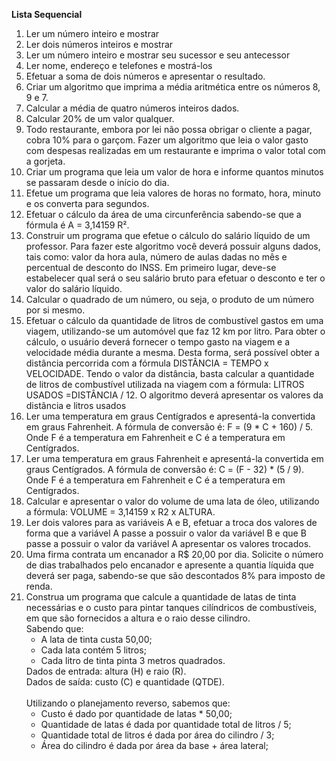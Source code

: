 <b>Lista Sequencial</b>
<ol>
<li>Ler um número inteiro e mostrar</li>
<li>Ler dois números inteiros e mostrar</li>
<li>Ler um número inteiro e mostrar seu sucessor e seu antecessor</li>
<li>Ler nome, endereço e telefones e mostrá-los</li>
<li>Efetuar a soma de dois números e apresentar o resultado.</li> 
<li>Criar um algoritmo que imprima a média aritmética entre os números 8, 9 e 7.</li>
<li>Calcular a média de quatro números inteiros dados.</li>
<li>Calcular 20% de um valor qualquer. </li>
<li>Todo restaurante, embora por lei não possa obrigar o cliente a pagar, cobra 10% para o garçom. Fazer um algoritmo que leia o valor gasto com despesas realizadas em um restaurante e imprima o valor total com a gorjeta.</li>
<li>Criar um programa que leia um valor de hora e informe quantos minutos se passaram desde o início do dia.</li>
<li>Efetue um programa que leia valores de horas no formato, hora, minuto e os converta para segundos.</li> 
<li>Efetuar o cálculo da área de uma circunferência sabendo-se que a fórmula é A = 3,14159 R².</li>
<li>Construir um programa que efetue o cálculo do salário líquido de um professor. Para fazer este algoritmo você deverá possuir alguns dados, tais como: valor da hora aula, número de aulas dadas no mês e percentual de desconto do INSS. Em primeiro lugar, deve-se estabelecer qual será o seu salário bruto para efetuar o desconto e ter o valor do salário líquido.</li>
<li>Calcular o quadrado de um número, ou seja, o produto de um número por si mesmo.</li>
<li>Efetuar o cálculo da quantidade de litros de combustível gastos em uma viagem, utilizando-se um automóvel que faz 12 km por litro. Para obter o cálculo, o usuário deverá fornecer o tempo gasto na viagem e a velocidade média durante a mesma. Desta forma, será possível obter a distância percorrida com a fórmula DISTÂNCIA = TEMPO x VELOCIDADE. Tendo o valor da distância, basta calcular a quantidade de litros de combustível utilizada na viagem com a fórmula: LITROS USADOS =DISTÂNCIA / 12. O algoritmo deverá apresentar os valores da distância e litros usados</li>
<li>Ler uma temperatura em graus Centígrados e apresentá-la convertida em graus Fahrenheit. A fórmula de conversão é: F = (9 * C + 160) / 5. Onde F é a temperatura em Fahrenheit e C é a temperatura em Centígrados.</li>
<li>Ler uma temperatura em graus Fahrenheit e apresentá-la convertida em graus Centígrados. A fórmula de conversão é: C = (F - 32) * (5 / 9). Onde F é a temperatura em Fahrenheit e C é a temperatura em Centígrados.</li>
<li>Calcular e apresentar o valor do volume de uma lata de óleo, utilizando a fórmula: VOLUME = 3,14159 x R2 x ALTURA.</li>
<li>Ler dois valores para as variáveis A e B, efetuar a troca dos valores de forma que a variável A passe a possuir o valor da variável B e que B passe a possuir o valor da variável A apresentar os valores trocados.</li>
<li>Uma firma contrata um encanador a R$ 20,00 por dia. Solicite o número de dias trabalhados pelo encanador e apresente a quantia líquida que deverá ser paga, sabendo-se que são descontados 8% para imposto de renda.</li>
<li>Construa um programa que calcule a quantidade de latas de tinta necessárias e o custo para pintar tanques cilíndricos de combustíveis, em que são fornecidos a altura e o raio desse cilindro.<br> Sabendo que:
<ul><li>A lata de tinta custa 50,00;</li>
<li>Cada lata contém 5 litros;</li>
<li>Cada litro de tinta pinta 3 metros quadrados.</li></ul>
Dados de entrada: altura (H) e raio (R).<br>
Dados de saída: custo (C) e quantidade (QTDE).<br><br>
Utilizando o planejamento reverso, sabemos que:
<ul>
<li>Custo é dado por quantidade de latas * 50,00;</li>
<li>Quantidade de latas é dada por quantidade total de litros / 5;</li>
<li>Quantidade total de litros é dada por área do cilindro / 3;</li>
<li>Área do cilindro é dada por área da base + área lateral;</li>
